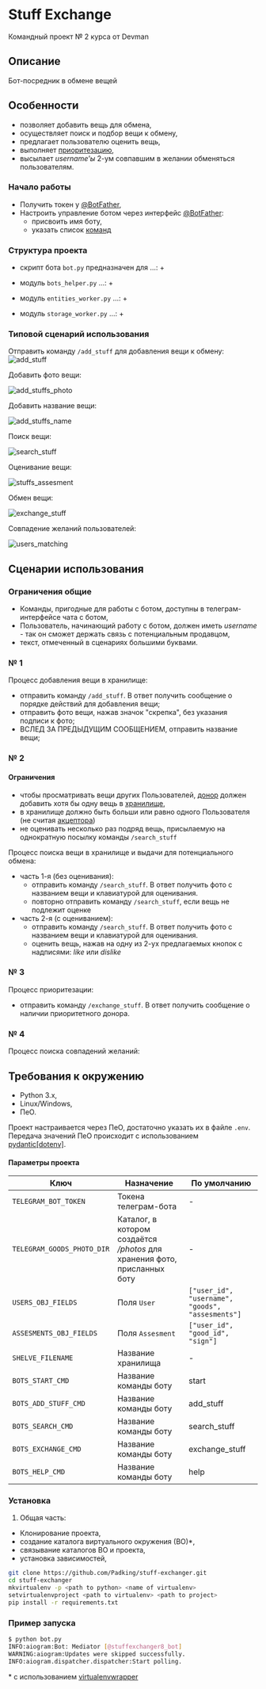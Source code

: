 # Stuff Exchange
Командный проект № 2 курса от Devman

## Описание

Бот-посредник в обмене вещей

## Особенности

* позволяет добавить вещь для обмена,
* осуществляет поиск и подбор вещи к обмену,
* предлагает пользователю оценить вещь,
* выполняет [приоритезацию](https://github.com/Padking/stuff-exchanger/wiki#%D0%9F%D0%BE%D0%BD%D1%8F%D1%82%D0%B8%D1%8F),
* высылает _username'ы_ 2-ум совпавшим в желании обменяться пользователям.

### Начало работы

* Получить токен у [@BotFather](https://t.me/botfather),
* Настроить управление ботом через интерфейс [@BotFather](https://t.me/botfather):
    - присвоить имя боту,
    - указать список [команд](https://github.com/Padking/stuff-exchanger#%D0%BF%D0%B0%D1%80%D0%B0%D0%BC%D0%B5%D1%82%D1%80%D1%8B-%D0%BF%D1%80%D0%BE%D0%B5%D0%BA%D1%82%D0%B0)

### Структура проекта

- скрипт бота `bot.py` предназначен для ...:
    + 

- модуль `bots_helper.py` ...:
    + 

- модуль `entities_worker.py` ...:
    + 

- модуль `storage_worker.py` ...:
    + 

### Типовой сценарий использования

  Отправить команду `/add_stuff` для добавления вещи к обмену:
  ![add_stuff](https://github.com/Padking/stuff-exchanger/blob/master/screenshots/add_stuff.png)
  
  
  Добавить фото вещи:

  ![add_stuffs_photo](https://github.com/Padking/stuff-exchanger/blob/master/screenshots/add_stuffs_photo.png)


  Добавить название вещи:

  ![add_stuffs_name](https://github.com/Padking/stuff-exchanger/blob/master/screenshots/add_stuffs_name.png)
  

  Поиск вещи:

  ![search_stuff](https://github.com/Padking/stuff-exchanger/blob/master/screenshots/search_stuff.png)


  Оценивание вещи:

  ![stuffs_assesment](https://github.com/Padking/stuff-exchanger/blob/master/screenshots/stuffs_assesment.png)


  Обмен вещи:

  ![exchange_stuff](https://github.com/Padking/stuff-exchanger/blob/master/screenshots/exchange_stuff.png)


  Совпадение желаний пользователей:

  ![users_matching](https://github.com/Padking/stuff-exchanger/blob/master/screenshots/users_matching.png)


## Сценарии использования

### Ограничения общие
- Команды, пригодные для работы с ботом, доступны в телеграм-интерфейсе чата с ботом,
- Пользователь, начинающий работу с ботом, должен иметь _username_ - так он сможет держать связь с потенциальным продавцом,
- текст, отмеченный в сценариях большими буквами.

### № 1
Процесс добавления вещи в хранилище:
- отправить команду `/add_stuff`. В ответ получить сообщение о порядке действий для добавления вещи;
- отправить фото вещи, нажав значок "скрепка", без указания подписи к фото;
- ВСЛЕД ЗА ПРЕДЫДУЩИМ СООБЩЕНИЕМ, отправить название вещи;

### № 2
#### Ограничения
- чтобы просматривать вещи других Пользователей, [донор](https://github.com/Padking/stuff-exchanger/wiki#%D0%9F%D0%BE%D0%BD%D1%8F%D1%82%D0%B8%D1%8F) должен добавить
    хотя бы одну вещь в [хранилище](https://github.com/Padking/stuff-exchanger/wiki#%D0%9F%D0%BE%D0%BD%D1%8F%D1%82%D0%B8%D1%8F),
- в хранилище должно быть больши или равно одного Пользователя (не считая [акцептора](https://github.com/Padking/stuff-exchanger/wiki#%D0%9F%D0%BE%D0%BD%D1%8F%D1%82%D0%B8%D1%8F))
- не оценивать несколько раз подряд вещь, присылаемую на однократную посылку команды `/search_stuff`

Процесс поиска вещи в хранилище и выдачи для потенциального обмена:
* часть 1-я (без оценивания):
    - отправить команду `/search_stuff`. В ответ получить фото с названием вещи и клавиатурой для оценивания.
    - повторно отправить команду `/search_stuff`, если вещь не подлежит оценке
* часть 2-я (с оцениванием):
    - отправить команду `/search_stuff`. В ответ получить фото с названием вещи и клавиатурой для оценивания.
    - оценить вещь, нажав на одну из 2-ух предлагаемых кнопок с надписями: _like_ или _dislike_

### № 3
Процесс приоритезации:
- отправить команду `/exchange_stuff`. В ответ получить сообщение о наличии приоритетного донора.

### № 4
Процесс поиска совпадений желаний:


## Требования к окружению

* Python 3.x,
* Linux/Windows,
* ПеО.

Проект настраивается через ПеО, достаточно указать их в файле `.env`.
Передача значений ПеО происходит с использованием [pydantic[dotenv]](https://pydantic-docs.helpmanual.io/usage/settings/#dotenv-env-support).

#### Параметры проекта

|       Ключ        |     Назначение     |   По умолчанию   |
|-------------------|------------------|------------------|
|`TELEGRAM_BOT_TOKEN`| Токена телеграм-бота |-|
|`TELEGRAM_GOODS_PHOTO_DIR`| Каталог, в котором создаётся _/photos_ для хранения фото, присланных боту |-|
|`USERS_OBJ_FIELDS`| Поля `User` |`["user_id", "username", "goods", "assesments"]`|
|`ASSESMENTS_OBJ_FIELDS`| Поля `Assesment` |`["user_id", "good_id", "sign"]`|
|`SHELVE_FILENAME`| Название хранилища |-|
|`BOTS_START_CMD`| Название команды боту |start|
|`BOTS_ADD_STUFF_CMD`| Название команды боту |add_stuff|
|`BOTS_SEARCH_CMD`| Название команды боту |search_stuff|
|`BOTS_EXCHANGE_CMD`| Название команды боту |exchange_stuff|
|`BOTS_HELP_CMD`| Название команды боту |help|

### Установка

1. Общая часть:
- Клонирование проекта,
- создание каталога виртуального окружения (ВО)*,
- связывание каталогов ВО и проекта,
- установка зависимостей,
```bash
git clone https://github.com/Padking/stuff-exchanger.git
cd stuff-exchanger
mkvirtualenv -p <path to python> <name of virtualenv>
setvirtualenvproject <path to virtualenv> <path to project>
pip install -r requirements.txt
```

### Пример запуска
```bash
$ python bot.py
INFO:aiogram:Bot: Mediator [@stuffexchanger8_bot]
WARNING:aiogram:Updates were skipped successfully.
INFO:aiogram.dispatcher.dispatcher:Start polling.
```


\* с использованием [virtualenvwrapper](https://virtualenvwrapper.readthedocs.io/en/latest/index.html)
